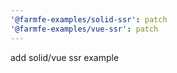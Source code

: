 ```yaml
---
'@farmfe-examples/solid-ssr': patch
'@farmfe-examples/vue-ssr': patch
---
```


add solid/vue ssr example
